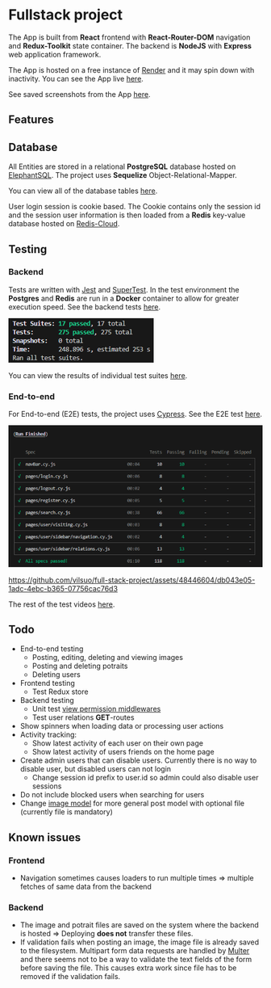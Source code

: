 # Fullstack project

The App is built from **React** frontend with **React-Router-DOM** navigation and **Redux-Toolkit** state container. The backend is **NodeJS** with **Express** web application framework.

The App is hosted on a free instance of [Render](https://render.com/) and it may spin down with inactivity. You can see the App live [here](https://fullstack-project-kamw.onrender.com).

See saved screenshots from the App [here](https://github.com/vilsuo/full-stack-project/tree/main/readme-images/app-images).

## Features

## Database
All Entities are stored in a relational **PostgreSQL** database hosted on [ElephantSQL](https://www.elephantsql.com/).  The project uses **Sequelize** Object-Relational-Mapper.

You can view all of the database tables [here](https://dbdocs.io/vilsuo1/Fullstack-project).

User login session is cookie based. The Cookie contains only the session id and the session user information is then loaded from a **Redis** key-value database hosted on [Redis-Cloud](https://redis.com/).

## Testing
### Backend
Tests are written with [Jest](https://jestjs.io/) and [SuperTest](https://www.npmjs.com/package/supertest). In the test environment the **Postgres** and **Redis** are run in a **Docker** container to allow for greater execution speed. See the backend tests [here](https://github.com/vilsuo/full-stack-project/tree/main/backend/tests).

![test results](https://github.com/vilsuo/full-stack-project/blob/main/readme-images/test-images/all.PNG?raw=true)

You can view the results of individual test suites [here](https://github.com/vilsuo/full-stack-project/tree/main/readme-images/test-images).

### End-to-end
For End-to-end (E2E) tests, the project uses [Cypress](https://www.cypress.io/). See the E2E test [here](https://github.com/vilsuo/full-stack-project/tree/main/frontend/cypress/e2e).

![test results](https://github.com/vilsuo/full-stack-project/blob/main/readme-images/test-images/e2e/summary.PNG?raw=true)

https://github.com/vilsuo/full-stack-project/assets/48446604/db043e05-1adc-4ebc-b365-07756cac76d3

The rest of the test videos [here](https://github.com/vilsuo/full-stack-project/tree/main/frontend/cypress/videos).

## Todo
<ul>
	<li>
		End-to-end testing
		<ul>
			<li>Posting, editing, deleting and viewing images</li>
			<li>Posting and deleting potraits</li>
			<li>Deleting users</li>
		</ul>
	</li>
	<li>
		Frontend testing
		<ul>
			<li>Test Redux store</li>
		</ul>
	</li>
	<li>
		Backend testing
		<ul>
			<li>
				Unit test <a href="https://github.com/vilsuo/full-stack-project/blob/main/backend/src/util/middleware/auth.js">view permission middlewares</a>
			</li>
			<li>
				Test user relations <b>GET</b>-routes
			</li>
		</ul>
	</li>
	<li>
		Show spinners when loading data or processing user actions
	</li>
	<li>
		Activity tracking:
		<ul>
			<li>
				Show latest activity of each user on their own page
			</li>
			<li>
				Show latest activity of users friends on the home page
			</li>
		</ul>
	</li>
	<li>
		Create admin users that can disable users. Currently there is no way to disable user, but disabled users can not login
		<ul>
			<li>
				Change session id prefix to user.id so admin could also disable user sessions
			</li>
		</ul>
  	</li>
	<li>
		Do not include blocked users when searching for users
	</li>
	<li>
		Change <a href="https://github.com/vilsuo/full-stack-project/blob/main/backend/src/models/image.js">image model</a> for more general post model with optional file (currently file is mandatory)
	</li>
</ul>

## Known issues
### Frontend
<ul>
	<li>
		Navigation sometimes causes loaders to run multiple times => multiple fetches of same data from the backend
	</li>
</ul>

### Backend
<ul>
	<li>
		The image and potrait files are saved on the system where the backend is hosted => Deploying <b>does not</b> transfer these files.
	</li>
	<li>
		If validation fails when posting an image, the image file is already saved to the filesystem. Multipart form data requests are handled by <a href="https://www.npmjs.com/package/multer">Multer</a> and there seems not to be a way to validate the text fields of the form before saving the file. This causes extra work since file has to be removed if the validation fails.
	</li>
</ul>
